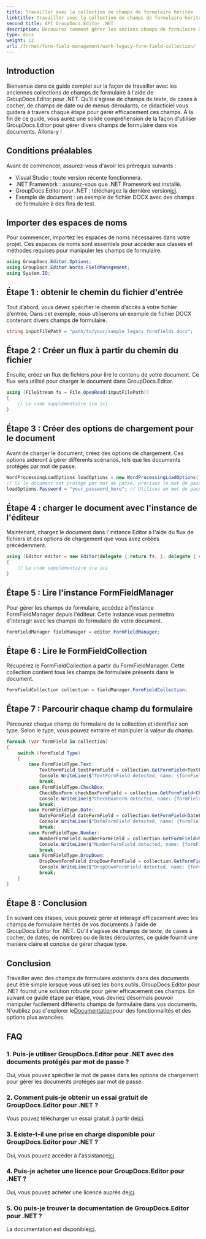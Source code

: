 ```yaml
---
title: Travailler avec la collection de champs de formulaire héritée
linktitle: Travailler avec la collection de champs de formulaire héritée
second_title: API GroupDocs.Editor .NET
description: Découvrez comment gérer les anciens champs de formulaire à l'aide de GroupDocs.Editor pour .NET avec notre guide détaillé. Parfait pour gérer les champs de texte, les cases à cocher, les dates et bien plus encore.
type: docs
weight: 12
url: /fr/net/form-field-management/work-legacy-form-field-collection/
---
```

## Introduction
Bienvenue dans ce guide complet sur la façon de travailler avec les anciennes collections de champs de formulaire à l'aide de GroupDocs.Editor pour .NET. Qu'il s'agisse de champs de texte, de cases à cocher, de champs de date ou de menus déroulants, ce didacticiel vous guidera à travers chaque étape pour gérer efficacement ces champs. À la fin de ce guide, vous aurez une solide compréhension de la façon d'utiliser GroupDocs.Editor pour gérer divers champs de formulaire dans vos documents. Allons-y !
## Conditions préalables
Avant de commencer, assurez-vous d'avoir les prérequis suivants :
- Visual Studio : toute version récente fonctionnera.
- .NET Framework : assurez-vous que .NET Framework est installé.
-  GroupDocs.Editor pour .NET : téléchargez la dernière version[ici](https://releases.groupdocs.com/editor/net/).
- Exemple de document : un exemple de fichier DOCX avec des champs de formulaire à des fins de test.
## Importer des espaces de noms
Pour commencer, importez les espaces de noms nécessaires dans votre projet. Ces espaces de noms sont essentiels pour accéder aux classes et méthodes requises pour manipuler les champs de formulaire.
```csharp
using GroupDocs.Editor.Options;
using GroupDocs.Editor.Words.FieldManagement;
using System.IO;
```
## Étape 1 : obtenir le chemin du fichier d'entrée
Tout d’abord, vous devez spécifier le chemin d’accès à votre fichier d’entrée. Dans cet exemple, nous utiliserons un exemple de fichier DOCX contenant divers champs de formulaire.
```csharp
string inputFilePath = "path/to/your/sample_legacy_formfields.docx";
```
## Étape 2 : Créer un flux à partir du chemin du fichier
Ensuite, créez un flux de fichiers pour lire le contenu de votre document. Ce flux sera utilisé pour charger le document dans GroupDocs.Editor.
```csharp
using (FileStream fs = File.OpenRead(inputFilePath))
{
    // Le code supplémentaire ira ici
}
```
## Étape 3 : Créer des options de chargement pour le document
Avant de charger le document, créez des options de chargement. Ces options aideront à gérer différents scénarios, tels que les documents protégés par mot de passe.
```csharp
WordProcessingLoadOptions loadOptions = new WordProcessingLoadOptions();
// Si le document est protégé par mot de passe, précisez le mot de passe
loadOptions.Password = "your_password_here"; // Utilisez un mot de passe réel si nécessaire
```
## Étape 4 : charger le document avec l'instance de l'éditeur
Maintenant, chargez le document dans l'instance Editor à l'aide du flux de fichiers et des options de chargement que vous avez créées précédemment.
```csharp
using (Editor editor = new Editor(delegate { return fs; }, delegate { return loadOptions; }))
{
    // Le code supplémentaire ira ici
}
```
## Étape 5 : Lire l'instance FormFieldManager
Pour gérer les champs de formulaire, accédez à l'instance FormFieldManager depuis l'éditeur. Cette instance vous permettra d'interagir avec les champs de formulaire de votre document.
```csharp
FormFieldManager fieldManager = editor.FormFieldManager;
```
## Étape 6 : Lire le FormFieldCollection
Récupérez le FormFieldCollection à partir du FormFieldManager. Cette collection contient tous les champs de formulaire présents dans le document.
```csharp
FormFieldCollection collection = fieldManager.FormFieldCollection;
```
## Étape 7 : Parcourir chaque champ du formulaire
Parcourez chaque champ de formulaire de la collection et identifiez son type. Selon le type, vous pouvez extraire et manipuler la valeur du champ.
```csharp
foreach (var formField in collection)
{
    switch (formField.Type)
    {
        case FormFieldType.Text:
            TextFormField textFormField = collection.GetFormField<TextFormField>(formField.Name);
            Console.WriteLine($"TextFormField detected, name: {formField.Name}, value: {textFormField.Value}");
            break;
        case FormFieldType.CheckBox:
            CheckBoxForm checkBoxFormField = collection.GetFormField<CheckBoxForm>(formField.Name);
            Console.WriteLine($"CheckBoxForm detected, name: {formField.Name}, value: {checkBoxFormField.Value}");
            break;
        case FormFieldType.Date:
            DateFormField dateFormField = collection.GetFormField<DateFormField>(formField.Name);
            Console.WriteLine($"DateFormField detected, name: {formField.Name}, value: {dateFormField.Value}");
            break;
        case FormFieldType.Number:
            NumberFormField numberFormField = collection.GetFormField<NumberFormField>(formField.Name);
            Console.WriteLine($"NumberFormField detected, name: {formField.Name}, value: {numberFormField.Value}");
            break;
        case FormFieldType.DropDown:
            DropDownFormField dropDownFormField = collection.GetFormField<DropDownFormField>(formField.Name);
            Console.WriteLine($"DropDownFormField detected, name: {formField.Name}, value selected: {dropDownFormField.Value[dropDownFormField.SelectedIndex]}");
            break;
    }
}
```
## Étape 8 : Conclusion
En suivant ces étapes, vous pouvez gérer et interagir efficacement avec les champs de formulaire hérités de vos documents à l'aide de GroupDocs.Editor for .NET. Qu'il s'agisse de champs de texte, de cases à cocher, de dates, de nombres ou de listes déroulantes, ce guide fournit une manière claire et concise de gérer chaque type.
## Conclusion
 Travailler avec des champs de formulaire existants dans des documents peut être simple lorsque vous utilisez les bons outils. GroupDocs.Editor pour .NET fournit une solution robuste pour gérer efficacement ces champs. En suivant ce guide étape par étape, vous devriez désormais pouvoir manipuler facilement différents champs de formulaire dans vos documents. N'oubliez pas d'explorer le[Documentation](https://reference.groupdocs.com/editor/net/)pour des fonctionnalités et des options plus avancées.
## FAQ
### 1. Puis-je utiliser GroupDocs.Editor pour .NET avec des documents protégés par mot de passe ?
Oui, vous pouvez spécifier le mot de passe dans les options de chargement pour gérer les documents protégés par mot de passe.
### 2. Comment puis-je obtenir un essai gratuit de GroupDocs.Editor pour .NET ?
 Vous pouvez télécharger un essai gratuit à partir de[ici](https://releases.groupdocs.com/).
### 3. Existe-t-il une prise en charge disponible pour GroupDocs.Editor pour .NET ?
 Oui, vous pouvez accéder à l'assistance[ici](https://forum.groupdocs.com/c/editor/20).
### 4. Puis-je acheter une licence pour GroupDocs.Editor pour .NET ?
 Oui, vous pouvez acheter une licence auprès de[ici](https://purchase.groupdocs.com/buy).
### 5. Où puis-je trouver la documentation de GroupDocs.Editor pour .NET ?
La documentation est disponible[ici](https://reference.groupdocs.com/editor/net/).
